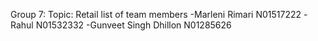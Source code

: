 Group 7:
Topic: Retail
list of team members
-Marleni Rimari N01517222
-Rahul N01532332
-Gunveet Singh Dhillon N01285626


